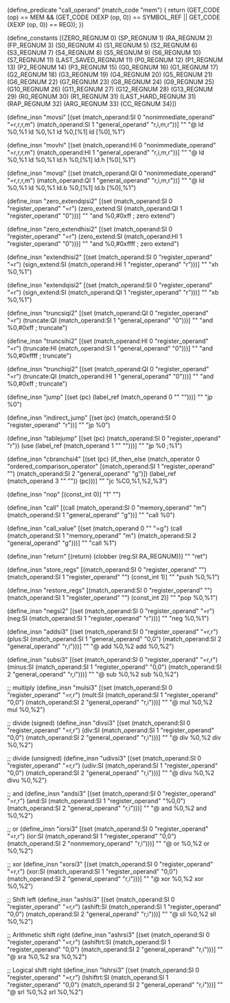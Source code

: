 (define_predicate "call_operand"
  (match_code "mem")
{
  return (GET_CODE (op) == MEM
	  && (GET_CODE (XEXP (op, 0)) == SYMBOL_REF
			|| GET_CODE (XEXP (op, 0)) == REG));
})

(define_constants
	[(ZERO_REGNUM 0)
	(SP_REGNUM		1)
	(RA_REGNUM		2)
	(FP_REGNUM		3)
	(S0_REGNUM		4)
	(S1_REGNUM		5)
	(S2_REGNUM		6)
	(S3_REGNUM		7)
	(S4_REGNUM		8)
	(S5_REGNUM		9)
	(S6_REGNUM		10)
	(S7_REGNUM		11)
	(LAST_SAVED_REGNUM	11)
	(P0_REGNUM		12)
	(P1_REGNUM		13)
	(P2_REGNUM		14)
	(P3_REGNUM		15)
	(G0_REGNUM		16)
	(G1_REGNUM		17)
	(G2_REGNUM		18)
	(G3_REGNUM		19)
	(G4_REGNUM		20)
	(G5_REGNUM		21)
	(G6_REGNUM		22)
	(G7_REGNUM		23)
	(G8_REGNUM		24)
	(G9_REGNUM		25)
	(G10_REGNUM		26)
	(G11_REGNUM		27)
	(G12_REGNUM		28)
	(G13_REGNUM		29)
	(R0_REGNUM		30)
	(R1_REGNUM		31)
	(LAST_HARD_REGNUM	31)
	(RAP_REGNUM		32)
	(ARG_REGNUM		33)
	(CC_REGNUM		34)])

(define_insn "movsi"
	[(set (match_operand:SI 0 "nonimmediate_operand" "=r,r,r,m")
	(match_operand:SI 1 "general_operand" "r,i,m,r"))]
	""
	"@
	ld %0,%1
	ld %0,%1
	ld %0,[%1]
	ld [%0],%1")

(define_insn "movhi"
	[(set (match_operand:HI 0 "nonimmediate_operand" "=r,r,r,m")
	(match_operand:HI 1 "general_operand" "r,i,m,r"))]
	""
	"@
	ld %0,%1
	ld %0,%1
	ld.h %0,[%1]
	ld.h [%0],%1")

(define_insn "movqi"
	[(set (match_operand:QI 0 "nonimmediate_operand" "=r,r,r,m")
		(match_operand:QI 1 "general_operand" "r,i,m,r"))]
	""
	"@
	ld %0,%1
	ld %0,%1
	ld.b %0,[%1]
	ld.b [%0],%1")

(define_insn "zero_extendqisi2"
	[(set (match_operand:SI 0 "register_operand" "=r")
	(zero_extend:SI (match_operand:QI 1 "register_operand" "0")))]
	""
	"and %0,#0xff  ; zero extend")

(define_insn "zero_extendhisi2"
	[(set (match_operand:SI 0 "register_operand" "=r")
	(zero_extend:SI (match_operand:HI 1 "register_operand" "0")))]
	""
	"and %0,#0xffff ; zero extend")

(define_insn "extendhisi2"
	[(set (match_operand:SI 0 "register_operand" "=r")
	(sign_extend:SI (match_operand:HI 1 "register_operand" "r")))]
	""
	"xh %0,%1")

(define_insn "extendqisi2"
	[(set (match_operand:SI 0 "register_operand" "=r")
	(sign_extend:SI (match_operand:QI 1 "register_operand" "r")))]
	""
	"xb %0,%1")

(define_insn "truncsiqi2"
	[(set (match_operand:QI 0 "register_operand" "=r")
		(truncate:QI (match_operand:SI 1 "general_operand" "0")))]
	""
	"and %0,#0xff  ; truncate")

(define_insn "truncsihi2"
	[(set (match_operand:HI 0 "register_operand" "=r")
		(truncate:HI (match_operand:SI 1 "general_operand" "0")))]
	""
	"and %0,#0xffff ; truncate")

(define_insn "trunchiqi2"
	[(set (match_operand:QI 0 "register_operand" "=r")
		(truncate:QI (match_operand:HI 1 "general_operand" "0")))]
	""
	"and %0,#0xff  ; truncate")


(define_insn "jump"
  [(set (pc) (label_ref (match_operand 0 "" "")))]
  ""
  "jp %0")

(define_insn "indirect_jump"
	[(set (pc) (match_operand:SI 0 "register_operand" "r"))]
	""
	"jp %0")

(define_insn "tablejump"
	[(set (pc)
		(match_operand:SI 0 "register_operand" "r"))
		(use (label_ref (match_operand 1 "" "")))]
	""
	"jp %0 ;%1")

(define_insn "cbranchsi4"
	[(set (pc)
		(if_then_else (match_operator 0 "ordered_comparison_operator"
		[(match_operand:SI 1 "register_operand" "")
			(match_operand:SI 2 "general_operand" "g")])
		(label_ref (match_operand 3 "" ""))
		(pc)))]
	""
	"jc %C0,%1,%2,%3")

(define_insn "nop"
	[(const_int 0)]
	"1"
	"")

(define_insn "call"
	[(call (match_operand:SI 0 "memory_operand" "m")
		(match_operand:SI 1 "general_operand" "g"))]
	""
	"call %0")

(define_insn "call_value"
	[(set (match_operand 0 "" "=g")
		(call (match_operand:SI 1 "memory_operand" "m")
			(match_operand:SI 2 "general_operand" "g")))]
  ""
  "call %1")

(define_insn "return"
	[(return)
		(clobber (reg:SI RA_REGNUM))]
	""
	"ret")

(define_insn "store_regs"
	[(match_operand:SI 0 "register_operand" "")
		(match_operand:SI 1 "register_operand" "")
		(const_int 1)]
	""
	"push %0,%1")

(define_insn "restore_regs"
	[(match_operand:SI 0 "register_operand" "")
		(match_operand:SI 1 "register_operand" "")
		(const_int 2)]
	""
	"pop %0,%1")

(define_insn "negsi2"
	[(set (match_operand:SI 0 "register_operand" "=r")
		(neg:SI (match_operand:SI 1 "register_operand" "r")))]
	""
	"neg %0,%1")


(define_insn "addsi3"
	[(set (match_operand:SI 0 "register_operand" "=r,r")
		(plus:SI (match_operand:SI 1 "general_operand" "0,0")
		(match_operand:SI 2 "general_operand" "r,i")))]
	""
	"@
	add %0,%2
	add %0,%2")

(define_insn "subsi3"
	[(set (match_operand:SI 0 "register_operand" "=r,r")
		(minus:SI (match_operand:SI 1 "register_operand" "0,0")
		(match_operand:SI 2 "general_operand" "r,i")))]
	""
	"@
	sub %0,%2
	sub %0,%2")

;; multiply
(define_insn "mulsi3"
	[(set (match_operand:SI 0 "register_operand" "=r,r")
		(mult:SI (match_operand:SI 1 "register_operand" "0,0")
		(match_operand:SI 2 "general_operand" "r,i")))]
	""
	"@
	mul %0,%2
	mul %0,%2")

;; divide (signed)
(define_insn "divsi3"
	[(set (match_operand:SI 0 "register_operand" "=r,r")
		(div:SI (match_operand:SI 1 "register_operand" "0,0")
		(match_operand:SI 2 "general_operand" "r,i")))]
	""
	"@
	div %0,%2
	div %0,%2")

;; divide (unsigned)
(define_insn "udivsi3"
	[(set (match_operand:SI 0 "register_operand" "=r,r")
		(udiv:SI (match_operand:SI 1 "register_operand" "0,0")
		(match_operand:SI 2 "general_operand" "r,i")))]
	""
	"@
	divu %0,%2
	divu %0,%2")

;; and
(define_insn "andsi3"
	[(set (match_operand:SI 0 "register_operand" "=r,r")
		(and:SI (match_operand:SI 1 "register_operand" "%0,0")
		(match_operand:SI 2 "general_operand" "r,i")))]
	""
	"@
	and %0,%2
	and %0,%2")

;; or
(define_insn "iorsi3"
	[(set (match_operand:SI 0 "register_operand" "=r,r")
		(ior:SI (match_operand:SI 1 "register_operand" "0,0")
		(match_operand:SI 2 "nonmemory_operand" "r,i")))]
	""
	"@
	or %0,%2
	or %0,%2")

;; xor
(define_insn "xorsi3"
	[(set (match_operand:SI 0 "register_operand" "=r,r")
		(xor:SI (match_operand:SI 1 "register_operand" "0,0")
		(match_operand:SI 2 "general_operand" "r,i")))]
	""
	"@
	xor %0,%2
	xor %0,%2")

;; Shift left
(define_insn "ashlsi3"
	[(set (match_operand:SI 0 "register_operand" "=r,r")
		(ashift:SI (match_operand:SI 1 "register_operand" "0,0")
		(match_operand:SI 2 "general_operand" "r,i")))]
	""
	"@
	sll %0,%2
	sll %0,%2")

;; Arithmetic shift right
(define_insn "ashrsi3"
	[(set (match_operand:SI 0 "register_operand" "=r,r")
		(ashiftrt:SI (match_operand:SI 1 "register_operand" "0,0")
		(match_operand:SI 2 "general_operand" "r,i")))]
	""
	"@
	sra %0,%2
	sra %0,%2")

;; Logical shift right
(define_insn "lshrsi3"
	[(set (match_operand:SI 0 "register_operand" "=r,r")
		(lshiftrt:SI (match_operand:SI 1 "register_operand" "0,0")
		(match_operand:SI 2 "general_operand" "r,i")))]
	""
	"@
	srl %0,%2
	srl %0,%2")
